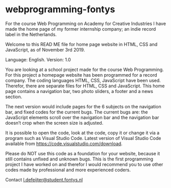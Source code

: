 # webprogramming-fontys
For the course Web Programming on Academy for Creative Industries I have made the home page of my former internship company; an indie record label in the Netherlands. 

Welcome to this READ ME file for home page website in HTML, CSS and JavaScript, as of November 3rd 2019.

Language: English.
Version: 1.0

You are looking at a school project made for the course Web Programming. For this project a homepage website has been programmed for a record company.  The coding languages HTML, CSS, JavaScript have been used. Therefor, there are separate files for HTML, CSS and JavaScript. This home page contains a navigation bar, two photo sliders, a footer and a news section.

The next version would include pages for the 6 subjects on the navigation bar, and fixed codes for the current bugs. The current bugs are: the JavaScript elements scroll over the navigation bar and the navigation bar doesn’t crop when the screen size is adjusted. 

It is possible to open the code, look at the code, copy it or change it via a program such as Visual Studio Code. Latest version of Visual Studio Code available from https://code.visualstudio.com/download.

Please do NOT use this code as a foundation for your website, because it still contains unfixed and unknown bugs. This is the first programming project I have worked on and therefor I would recommend you to use other codes made by professional and more experienced coders. 

Contact
l.defeijter@student.fontys.nl
